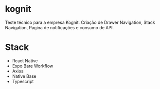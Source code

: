 # kognit
Teste técnico para a empresa Kognit. Criação de Drawer Navigation, Stack Navigation, Pagina de notificações e consumo de API.


# Stack
- React Native
- Expo Bare Workflow
- Axios
- Native Base
- Typescript
